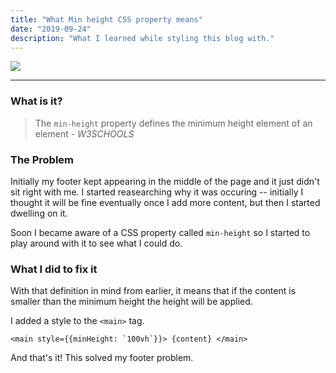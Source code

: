 ```yaml
---
title: "What Min height CSS property means"
date: "2019-09-24"
description: "What I learned while styling this blog with."
---
```


![][css]

---

### What is it?

>
> The `min-height` property defines the minimum 
> height element of an element - _W3SCHOOLS_
>

### The Problem

Initially my footer kept appearing in the middle of the page and
it just didn't sit right with me. I started reasearching why it
was occuring -- initially I thought it will be fine eventually
once I add more content, but then I started dwelling on it.

Soon I became aware of a CSS property called `min-height`
so I started to play around with it to see what I could do.

### What I did to fix it

With that definition in mind from earlier, it means that if the 
content is smaller than the minimum height the height will be applied.

I added a style to the `<main>` tag.
```
<main style={{minHeight: `100vh`}}> {content} </main>
```

And that's it! This solved my footer problem.


[css]: https://images.unsplash.com/photo-1555949963-ff9fe0c870eb?ixlib=rb-1.2.1&ixid=eyJhcHBfaWQiOjEyMDd9&auto=format&fit=crop&w=1650&q=80